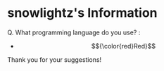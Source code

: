 # snowlightz's Information

Q. What programming language do you use? :
- $${\color{red}Red}$$

Thank you for your suggestions!
